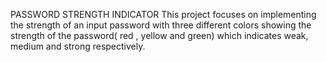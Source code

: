 PASSWORD STRENGTH INDICATOR
This project focuses on implementing the strength of an input password with three different colors showing the strength of the password( red , yellow and green) which indicates weak, medium and strong respectively.
